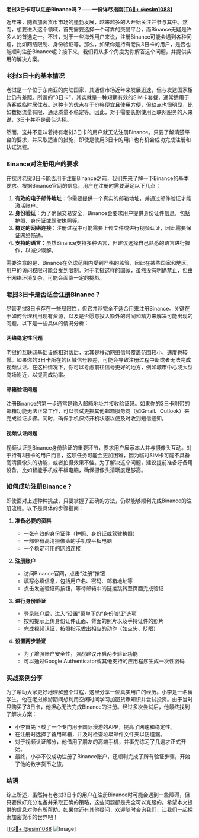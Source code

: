 **老挝3日卡可以注册Binance吗？——一份详尽指南[[TG💪+ @esim1088](https://t.me/s/esim1088)]**

近年来，随着加密货币市场的蓬勃发展，越来越多的人开始关注并参与其中。然而，想要进入这个领域，首先需要选择一个可靠的交易平台，而Binance无疑是许多人的首选之一。不过，对于一些海外用户来说，注册Binance可能会遇到各种问题，比如网络限制、身份验证等。那么，如果你是持有老挝3日卡的用户，是否也能顺利注册Binance呢？接下来，我们将从多个角度为你解答这个问题，并提供实用的解决方案。

### 老挝3日卡的基本情况

老挝是一个位于东南亚的内陆国家，其通信市场近年来发展迅速，但与发达国家相比仍有差距。所谓的“3日卡”，其实就是一种短期有效的SIM卡套餐，通常适用于游客或临时居住者。这种卡的优点在于价格便宜且使用方便，但缺点也很明显，比如数据流量有限、通话质量不稳定等。因此，对于需要长期使用互联网服务的人来说，3日卡并不是最佳选择。

然而，这并不意味着持有老挝3日卡的用户就无法注册Binance。只要了解清楚平台的要求，并采取适当的措施，即使是使用3日卡的用户也有机会成功完成注册和认证流程。

### Binance对注册用户的要求

在探讨老挝3日卡能否用于注册Binance之前，我们先来了解一下Binance的基本要求。根据Binance官网的信息，用户在注册时需要满足以下几点：

1. **有效的电子邮件地址**：你需要提供一个真实的邮箱地址，并通过邮件验证才能激活账户。
2. **身份验证**：为了确保交易安全，Binance会要求用户提供身份证件信息，包括护照、身份证或驾驶执照等。
3. **稳定的网络连接**：注册过程中可能需要上传文件或进行视频认证，因此需要保证网络畅通。
4. **支持的语言**：虽然Binance支持多种语言，但建议选择自己熟悉的语言进行操作，以减少误解。

需要注意的是，Binance在全球范围内受到严格的监管，因此在某些国家和地区，用户的访问权限可能会受到限制。对于老挝这样的国家，虽然没有明确禁止，但由于网络环境复杂，可能会面临一定的挑战。

### 老挝3日卡是否适合注册Binance？

尽管老挝3日卡存在一些局限性，但它并非完全不适合用来注册Binance。关键在于如何合理利用现有资源，以及是否愿意投入额外的时间和精力来解决可能出现的问题。以下是一些具体的情况分析：

#### 网络稳定性问题
老挝的互联网基础设施相对落后，尤其是移动网络信号覆盖范围较小，速度也较慢。如果你的3日卡所在的区域信号较差，可能会导致注册过程中断或者无法完成视频认证。在这种情况下，你可以考虑前往信号更好的地方，例如城市中心或大型商场附近，以提高成功率。

#### 邮箱验证问题
注册Binance的第一步通常是输入邮箱地址并接收验证码。如果你的3日卡附带的邮箱功能无法正常工作，可以尝试更换其他邮箱服务商（如Gmail、Outlook）来完成验证步骤。同时，确保手机保持开机状态以便及时收到短信通知。

#### 视频认证问题
视频认证是Binance身份验证的重要环节，要求用户展示本人并与摄像头互动。对于持有3日卡的用户而言，这项任务可能会更加困难，因为临时SIM卡可能不具备高清摄像头的功能，或者拍摄效果不佳。为了解决这个问题，建议提前准备好备用设备，比如智能手机或平板电脑，确保摄像头清晰度足够高。

### 如何成功注册Binance？

即使面对上述种种挑战，只要掌握了正确的方法，仍然能够顺利完成Binance的注册流程。以下是具体的步骤指南：

1. **准备必要的资料**
   - 一张有效的身份证件（护照、身份证或驾驶执照）
   - 一部带有高清摄像头的手机或平板电脑
   - 一个稳定可用的网络连接

2. **注册账户**
   - 访问Binance官网，点击“注册”按钮
   - 填写必填信息，包括用户名、密码、邮箱地址等
   - 点击发送验证码按钮，等待邮箱中的链接跳转至页面完成验证

3. **进行身份验证**
   - 登录账户后，进入“设置”菜单下的“身份验证”选项
   - 按照提示上传身份证件正面、背面的照片以及手持证件的照片
   - 完成视频认证，按照指示做出相应的动作（如点头、眨眼）

4. **设置两步验证**
   - 为了增强账户安全性，强烈建议开启两步验证功能
   - 可以通过Google Authenticator或其他支持的应用程序生成一次性密码

### 实战案例分享

为了帮助大家更好地理解整个过程，这里分享一位真实用户的经历。小李是一名留学生，他在老挝旅游期间想利用空闲时间学习加密货币知识并尝试投资。由于当时只购买了3日卡，他担心无法完成Binance的注册。经过多次尝试后，他最终找到了解决方案：

- 小李首先下载了一个专门用于国际漫游的APP，提高了网速和稳定性。
- 在注册时选择了备用邮箱，并及时检查垃圾邮件文件夹以防遗漏。
- 对于视频认证部分，他借用了朋友的高端手机，并事先练习了几遍才正式开始。
- 最终，小李不仅成功注册了Binance账户，还顺利完成了所有验证步骤，开始了他的数字货币之旅。

### 结语

综上所述，虽然持有老挝3日卡的用户在注册Binance时可能会遇到一些障碍，但只要做好充分准备并采取正确的策略，这些问题都是完全可以克服的。希望本文提供的信息对你有所帮助。如果你还有其他疑问，欢迎随时咨询我们，让我们一起探索加密货币的世界吧！

[[TG💪+ @esim1088](https://t.me/s/esim1088) ![Image](https://i.postimg.cc/4NQfJmqS/Snipaste-2025-05-13-00-14-12.png)]